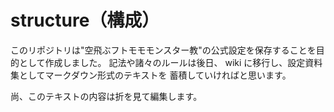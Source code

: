 # structure（構成）
このリポジトリは"空飛ぶフトモモモンスター教"の公式設定を保存することを目的として作成しました。
記法や諸々のルールは後日、 wiki に移行し、設定資料集としてマークダウン形式のテキストを
蓄積していければと思います。

尚、このテキストの内容は折を見て編集します。
